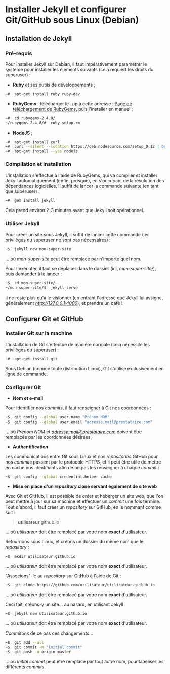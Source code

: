 # Installer Jekyll et configurer Git/GitHub sous Linux (Debian)
## Installation de Jekyll
### Pré-requis
Pour installer Jekyll sur Debian, il faut impérativement paramétrer le système pour installer les éléments suivants (cela requiert les droits du superuser) :
- **Ruby** et ses outils de développements ;
```sh
~#  apt-get install ruby ruby-dev
```
- **RubyGems** : télécharger le .zip à cette adresse : [Page de téléchargement de RubyGems][gems], puis l'installer en manuel ;
```sh
~#  cd rubygems-2.4.8/
~/rubygems-2.4.8/#  ruby setup.rm
```
- **NodeJS** ;
```sh
~#  apt-get install curl
~#  curl --silent --location https://deb.nodesource.com/setup_0.12 | bash -
~#  apt-get install --yes nodejs
```
### Compilation et installation
L'installation s'effectue à l'aide de RubyGems, qui va compiler et installer Jekyll automatiquement (enfin, presque), en s'occupant de la résolution des dépendances logicielles. Il suffit de lancer la commande suivante (en tant que superuser) :
```sh
~#  gem install jekyll
```
Cela prend environ 2-3 minutes avant que Jekyll soit opérationnel.
### Utiliser Jekyll
Pour créer un site sous Jekyll, il suffit de lancer cette commande (les privilèges du superuser ne sont pas nécessaires) :
```sh
~$  jekyll new mon-super-site
```
... où *mon-super-site* peut être remplacé par n'importe quel nom.

Pour l'exécuter, il faut se déplacer dans le dossier (ici, *mon-super-site/*), puis demander à le lancer :
```sh
~$  cd mon-super-site/
~/mon-super-site/$  jekyll serve
```
Il ne reste plus qu'à le visionner (en entrant l'adresse que Jekyll lui assigne, généralement *http://127.0.0.1:4000*), et prendre un café !

[gems]: <https://rubygems.org/pages/download>
## Configurer Git et GitHub
### Installer Git sur la machine
L'installation de Git s'effectue de manière normale (cela nécessite les privilèges du superuser) :
```sh
~#  apt-get install git
```
Sous Debian (comme toute distribution Linux), Git s'utilise exclusivement en ligne de commande.
### Configurer Git
- **Nom et e-mail**

Pour identifier nos *commits*, il faut renseigner à Git nos coordonnées :
```sh
~$  git config --global user.name "Prénom NOM"
~$  git config --global user.email "adresse.mail@prestataire.com"
```
... où *Prénom NOM* et *adresse.mail@prestataire.com* doivent être remplacés par les coordonnées désirées.

- **Authentification**

Les communications entre Git sous Linux et nos *repositories* GitHub pour nos *commits* passent par le protocole HTTPS, et il peut être utile de mettre en cache nos identifiants afin de ne pas les renseigner à chaque *commit* :
```sh
~$  git config --global credential.helper cache
```

- **Mise en place d'un *repository* cloné servant également de site web**

Avec Git et GitHub, il est possible de créer et héberger un site web, que l'on peut mettre à jour sur sa machine et effectuer un *commit* une fois terminé.
Tout d'abord, il faut créer un *repository* sur GitHub, en le nommant comme suit :

> **utilisateur**.github.io

... où *utilisateur* doit être remplacé par votre nom **exact** d'utilisateur.

Retournons sous Linux, et créons un dossier du même nom que le *repository* :
```sh
~$  mkdir utilisateur.github.io
```
... où *utilisateur* doit être remplacé par votre nom **exact** d'utilisateur.

"Associons"-le au *repository* sur GitHub à l'aide de Git :
```sh
~$  git clone https://github.com/utilisateur/utilisateur.github.io
```
... où *utilisateur* doit être remplacé par votre nom **exact** d'utilisateur.

Ceci fait, créons-y un site... au hasard, en utilisant Jekyll :
```sh
~$  jekyll new utilisateur.github.io
```
... où *utilisateur* doit être remplacé par votre nom **exact** d'utilisateur.

*Commitons* de ce pas ces changements...
```sh
~$  git add --all
~$  git commit -m "Initial commit"
~$  git push -u origin master
```
... où *Initial commit* peut être remplacé par tout autre nom, pour labeliser les différents *commits*.